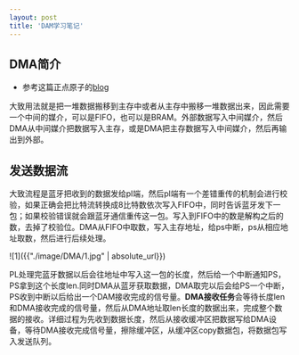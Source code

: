 ```yaml
---
layout: post
title: 'DAM学习笔记'
---
```


## DMA简介
- 参考这篇正点原子的[blog](https://blog.csdn.net/weixin_41445387/article/details/116198910)

大致用法就是把一堆数据搬移到主存中或者从主存中搬移一堆数据出来，因此需要一个中间的媒介，可以是FIFO，也可以是BRAM。外部数据写入中间媒介，然后DMA从中间媒介把数据写入主存，或是DMA把主存数据写入中间媒介，然后再输出到外部。

## 发送数据流
大致流程是蓝牙把收到的数据发给pl端，然后pl端有一个差错重传的机制会进行校验，如果正确会把比特流转换成8比特数依次写入FIFO中，同时告诉蓝牙发下一包；如果校验错误就会跟蓝牙通信重传这一包。写入到FIFO中的数是解构之后的数，去掉了校验位。DMA从FIFO中取数，写入主存地址，给ps中断，ps从相应地址取数，然后进行后续处理。

![1]({{"./image/DMA/1.jpg" | absolute_url}})

PL处理完蓝牙数据以后会往地址中写入这一包的长度，然后给一个中断通知PS，PS拿到这个长度len.同时DMA从蓝牙获取数据，DMA取完以后会给PS一个中断，PS收到中断以后给出一个DAM接收完成的信号量。**DMA接收任务**会等待长度len和DMA接收完成的信号量，然后从DMA地址取len长度的数据出来，完成整个数据的接收。详细过程为先收到数据长度，然后从接收缓冲区把数据写给DMA设备，等待DMA接收完成信号量，擦除缓冲区，从缓冲区copy数据包，将数据包写入发送队列。